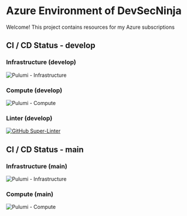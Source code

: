 # Azure Environment of DevSecNinja

Welcome! This project contains resources for my Azure subscriptions

## CI / CD Status - develop

### Infrastructure (develop)

![Pulumi - Infrastructure](https://github.com/DevSecNinja/AzureEnvironment/workflows/Pulumi%20-%20Infrastructure/badge.svg)

### Compute (develop)

![Pulumi - Compute](https://github.com/DevSecNinja/AzureEnvironment/workflows/Pulumi%20-%20Compute/badge.svg)

### Linter (develop)

[![GitHub Super-Linter](https://github.com/DevSecNinja/AzureEnvironment/workflows/Lint%20Code%20Base/badge.svg)](https://github.com/marketplace/actions/super-linter)

## CI / CD Status - main

### Infrastructure (main)

![Pulumi - Infrastructure](https://github.com/DevSecNinja/AzureEnvironment/workflows/Pulumi%20-%20Infrastructure/badge.svg?branch=main)

### Compute (main)

![Pulumi - Compute](https://github.com/DevSecNinja/AzureEnvironment/workflows/Pulumi%20-%20Compute/badge.svg?branch=main)
